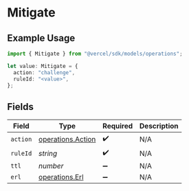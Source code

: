 # Mitigate

## Example Usage

```typescript
import { Mitigate } from "@vercel/sdk/models/operations";

let value: Mitigate = {
  action: "challenge",
  ruleId: "<value>",
};
```

## Fields

| Field                                                  | Type                                                   | Required                                               | Description                                            |
| ------------------------------------------------------ | ------------------------------------------------------ | ------------------------------------------------------ | ------------------------------------------------------ |
| `action`                                               | [operations.Action](../../models/operations/action.md) | :heavy_check_mark:                                     | N/A                                                    |
| `ruleId`                                               | *string*                                               | :heavy_check_mark:                                     | N/A                                                    |
| `ttl`                                                  | *number*                                               | :heavy_minus_sign:                                     | N/A                                                    |
| `erl`                                                  | [operations.Erl](../../models/operations/erl.md)       | :heavy_minus_sign:                                     | N/A                                                    |